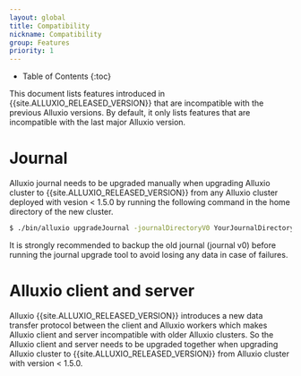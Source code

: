```yaml
---
layout: global
title: Compatibility 
nickname: Compatibility 
group: Features
priority: 1
---
```


* Table of Contents
{:toc}

This document lists features introduced in {{site.ALLUXIO_RELEASED_VERSION}} that are incompatible 
with the previous Alluxio versions. By default, it only lists features that are incompatible with
the last major Alluxio version.

# Journal
Alluxio journal needs to be upgraded manually when upgrading Alluxio cluster to 
{{site.ALLUXIO_RELEASED_VERSION}} from any Alluxio cluster deployed with vesion < 1.5.0 by running
the following command in the home directory of the new cluster. 

```bash
$ ./bin/alluxio upgradeJournal -journalDirectoryV0 YourJournalDirectoryV0 
```

It is strongly recommended to backup the old journal (journal v0) before running the journal
upgrade tool to avoid losing any data in case of failures.

# Alluxio client and server 
Alluxio {{site.ALLUXIO_RELEASED_VERSION}} introduces a new data transfer protocol between the
client and Alluxio workers which makes Alluxio client and server incompatible with older Alluxio 
clusters. So the Alluxio client and server needs to be upgraded together when upgrading Alluxio 
cluster to {{site.ALLUXIO_RELEASED_VERSION}} from Alluxio cluster with version < 1.5.0.
